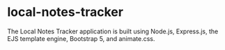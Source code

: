 # local-notes-tracker
The Local Notes Tracker application is built using Node.js, Express.js, the EJS template engine, Bootstrap 5, and animate.css.
